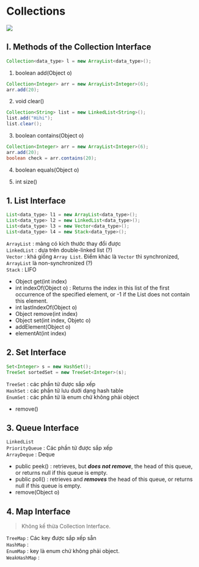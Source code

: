 # Collections

![](https://media.geeksforgeeks.org/wp-content/cdn-uploads/20220526152255/Collections-in-Java1.png)

## **I. Methods of the Collection Interface**
```java
Collection<data_type> l = new ArrayList<data_type>();
```
  

1. boolean add(Object o)

```java
Collection<Integer> arr = new ArrayList<Integer>(6);
arr.add(20);
``` 

2. void clear()

```java
Collection<String> list = new LinkedList<String>();
list.add("Hihi");
list.clear();
```

3. boolean contains(Object o)
```java
Collection<Integer> arr = new ArrayList<Integer>(6);
arr.add(20);
boolean check = arr.contains(20);
```
4. boolean equals(Object o)

5. int size()


## **1. List Interface**
```java
List<data_type> l1 = new ArrayList<data_type>();
List<data_type> l2 = new LinkedList<data_type>();
List<data_type> l3 = new Vector<data_type>();
List<data_type> l4 = new Stack<data_type>();
```

`ArrayList` : mảng có kích thước thay đổi được  
`LinkedList` : dựa trên double-linked list (?)  
`Vector` : khá giống `Array List`. Điểm khác là `Vector` thì synchronized, `ArrayList` là non-synchronized (?)  
`Stack` : LIFO

- Object get(int index)
- int indexOf(Object o) : Returns the index in this list of the first occurrence of the specified element, or -1 if the List does not contain this element.
- int lastIndexOf(Object o)
- Object remove(int index)
- Object set(int index, Objetc o)
- addElement(Object o)
- elementAt(int index)


## **2. Set Interface**
```java
Set<Integer> s = new HashSet();
TreeSet sortedSet = new TreeSet<Integer>(s);
```
`TreeSet` : các phần tử được sắp xếp  
`HashSet` : các phần tử lưu dưới dạng hash table    
`EnumSet` : các phần tử là enum chứ không phải object

- remove()

## **3. Queue Interface**
`LinkedList`   
`PriorityQueue` : Các phần tử được sắp xếp  
`ArrayDeque` : Deque

- public peek() : retrieves, but ***does not remove***, the head of this queue, or returns null if this queue is empty.
- public poll() : retrieves and ***removes*** the head of this queue, or returns null if this queue is empty.
- remove(Object o)


## **4. Map Interface**
> Không kế thừa Collection Interface.   

`TreeMap` : Các key được sắp xếp sẵn  
`HashMap` :  
`EnumMap` : key là enum chứ không phải object.  
`WeakHashMap` : 